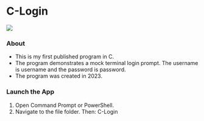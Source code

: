 # C-Login

<img src="https://images.squarespace-cdn.com/content/v1/587b630aebbd1ab22efeeb6b/c23606d2-bc3d-4f00-923f-2ea9c9464293/C-Login+Promo.png"/>

### About

- This is my first published program in C.
- The program demonstrates a mock terminal login prompt. The username is username and the password is password.
- The program was created in 2023.

### Launch the App

1) Open Command Prompt or PowerShell.
2) Navigate to the file folder. Then: C-Login
